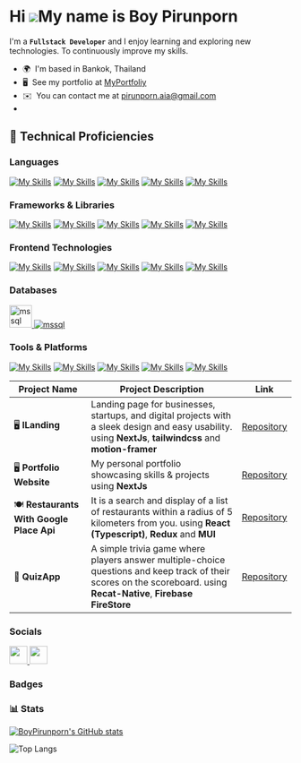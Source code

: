 Hi ![](https://user-images.githubusercontent.com/18350557/176309783-0785949b-9127-417c-8b55-ab5a4333674e.gif)My name is Boy Pirunporn
=====================================================================================================================================

I'm a **`Fullstack Developer`** and I enjoy learning and exploring new technologies. To continuously improve my skills.

* 🌍  I'm based in Bankok, Thailand
* 🖥️  See my portfolio at [MyPortfoliy](http://portfolio-pirunporns-projects.vercel.app/)
* ✉️  You can contact me at [pirunporn.aia@gmail.com](mailto:pirunporn.aia@gmail.com)
* 
## 🧰 Technical Proficiencies
### Languages


[![My Skills](https://skillicons.dev/icons?i=dart)](https://skillicons.dev)
[![My Skills](https://skillicons.dev/icons?i=js)](https://skillicons.dev)
[![My Skills](https://skillicons.dev/icons?i=ts)](https://skillicons.dev)
[![My Skills](https://skillicons.dev/icons?i=php)](https://skillicons.dev)
[![My Skills](https://skillicons.dev/icons?i=v)](https://skillicons.dev)

### Frameworks & Libraries

[![My Skills](https://skillicons.dev/icons?i=react)](https://skillicons.dev)
[![My Skills](https://skillicons.dev/icons?i=nextjs)](https://skillicons.dev)
[![My Skills](https://skillicons.dev/icons?i=express)](https://skillicons.dev)
[![My Skills](https://skillicons.dev/icons?i=flutter)](https://skillicons.dev)
[![My Skills](https://skillicons.dev/icons?i=dotnet)](https://skillicons.dev)

### Frontend Technologies

[![My Skills](https://skillicons.dev/icons?i=html)](https://skillicons.dev)
[![My Skills](https://skillicons.dev/icons?i=css)](https://skillicons.dev)
[![My Skills](https://skillicons.dev/icons?i=tailwind)](https://skillicons.dev)
[![My Skills](https://skillicons.dev/icons?i=bootstrap)](https://skillicons.dev)
[![My Skills](https://skillicons.dev/icons?i=materialui)](https://skillicons.dev)



### Databases

<p align="left">
    <a href="https://www.microsoft.com/en-us/sql-server" target="_blank" rel="noreferrer">
        <img src="https://www.svgrepo.com/show/303229/microsoft-sql-server-logo.svg" alt="mssql" width="40"
            height="40" />
    </a>
    <a href="https://skillicons.dev" target="_blank" rel="noreferrer">
        <img src="https://skillicons.dev/icons?i=mysql,redis" alt="mssql"  />
    </a>
</p>


### Tools & Platforms

[![My Skills](https://skillicons.dev/icons?i=docker)](https://skillicons.dev)
[![My Skills](https://skillicons.dev/icons?i=git)](https://skillicons.dev)
[![My Skills](https://skillicons.dev/icons?i=postman)](https://skillicons.dev)
[![My Skills](https://skillicons.dev/icons?i=linux)](https://skillicons.dev)
[![My Skills](https://skillicons.dev/icons?i=nginx)](https://skillicons.dev)


| Project Name                   | Project Description |          Link |
|--------------------------------|---------------------|---------------|
| 🖥️ **ILanding**          | Landing page for businesses, startups, and digital projects with a sleek design and easy usability. using **NextJs**, **tailwindcss** and **motion-framer**  | [Repository](https://github.com/boypirunporn/iLanding) |
| 🖥️ **Portfolio Website**          | My personal portfolio showcasing skills & projects using **NextJs**  | [Repository](https://github.com/boypirunporn/portfolio) |
| 🍽️ **Restaurants With Google Place Api**          | It is a search and display of a list of restaurants within a radius of 5 kilometers from you. using **React (Typescript)**, **Redux** and **MUI**   | [Repository](https://github.com/boypirunporn/restaurantsWithGooglePlaceApi) |
| 📝 **QuizApp**          | A simple trivia game where players answer multiple-choice questions and keep track of their scores on the scoreboard. using **Recat-Native**, **Firebase FireStore**  | [Repository](https://github.com/boypirunporn/ReactNativeQuizApp) |

### Socials

<p align="left"> 
    <a href="https://www.github.com/BoyPirunporn" target="_blank" rel="noreferrer"> 
        <picture> 
            <source media="(prefers-color-scheme: dark)" srcset="https://raw.githubusercontent.com/danielcranney/readme-generator/main/public/icons/socials/github-dark.svg" />             <source media="(prefers-color-scheme: light)" srcset="https://raw.githubusercontent.com/danielcranney/readme-generator/main/public/icons/socials/github.svg" />
            <img src="https://raw.githubusercontent.com/danielcranney/readme-generator/main/public/icons/socials/github.svg" width="32" height="32" />
        </picture> 
    </a> 
    <a href="https://www.linkedin.com/in/pirunporn-a-8849201b9" target="_blank" rel="noreferrer">
        <picture> 
            <source media="(prefers-color-scheme: dark)" srcset="https://raw.githubusercontent.com/danielcranney/readme-generator/main/public/icons/socials/linkedin-dark.svg"/> 
            <source media="(prefers-color-scheme: light)" srcset="https://raw.githubusercontent.com/danielcranney/readme-generator/main/public/icons/socials/linkedin.svg" />               <img src="https://raw.githubusercontent.com/danielcranney/readme-generator/main/public/icons/socials/linkedin.svg" width="32" height="32" />
        </picture> 
    </a>
</p>

### Badges

### 📊 Stats

<a href="http://www.github.com/BoyPirunporn"><img src="https://github-readme-stats.vercel.app/api?username=BoyPirunporn&show_icons=true&hide=&count_private=true&title_color=ec4899&text_color=ffffff&icon_color=84cc16&bg_color=1c1917&hide_border=true&show_icons=true" alt="BoyPirunporn's GitHub stats" /></a>


![Top Langs](https://github-readme-stats.vercel.app/api/top-langs/?username=BoyPirunporn&layout=donut-vertical)

